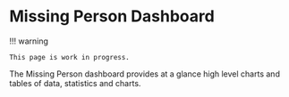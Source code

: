 # Missing Person Dashboard

!!! warning

    This page is work in progress.

The Missing Person dashboard provides at a glance high level charts and tables 
of data, statistics and charts.
